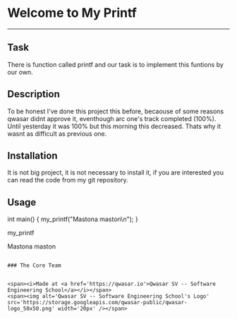 # Welcome to My Printf
***

## Task
There is function called printf and our task is to implement this funtions by our own.
## Description
To be honest I've done this project this before, becaouse of some reasons qwasar didnt approve it, eventhough arc one's track completed (100%). Until yesterday it was 100% but this morning this decreased. Thats why it wasnt as difficult as previous one.

## Installation
It is not big project, it is not necessary to install it, if you are interested you can read the code from my git repository.
## Usage
int main()
{
    my_printf("Mastona maston\n");
}

my_printf 

Mastona maston
```

### The Core Team


<span><i>Made at <a href='https://qwasar.io'>Qwasar SV -- Software Engineering School</a></i></span>
<span><img alt='Qwasar SV -- Software Engineering School's Logo' src='https://storage.googleapis.com/qwasar-public/qwasar-logo_50x50.png' width='20px' /></span>
